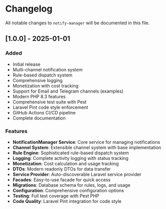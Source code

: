 # Changelog

All notable changes to `notify-manager` will be documented in this file.

## [1.0.0] - 2025-01-01

### Added
- Initial release
- Multi-channel notification system
- Rule-based dispatch system
- Comprehensive logging
- Monetization with cost tracking
- Support for Email and Telegram channels (examples)
- Modern PHP 8.3 features
- Comprehensive test suite with Pest
- Laravel Pint code style enforcement
- GitHub Actions CI/CD pipeline
- Complete documentation

### Features
- **NotificationManager Service**: Core service for managing notifications
- **Channel System**: Extensible channel system with base implementation
- **Rule Engine**: Sophisticated rule-based dispatch system
- **Logging**: Complete activity logging with status tracking
- **Monetization**: Cost calculation and usage tracking
- **DTOs**: Modern readonly DTOs for data transfer
- **Service Provider**: Auto-discoverable Laravel service provider
- **Facades**: Easy-to-use facade for quick access
- **Migrations**: Database schema for rules, logs, and usage
- **Configuration**: Comprehensive configuration options
- **Testing**: Full test coverage with Pest PHP
- **Code Quality**: Laravel Pint integration for code style
